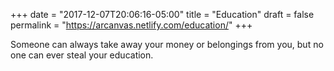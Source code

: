 +++
date = "2017-12-07T20:06:16-05:00"
title = "Education"
draft = false
permalink = "https://arcanvas.netlify.com/education/"
+++

Someone can always take away your money or belongings from you, but no one can ever steal your education.
